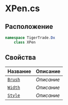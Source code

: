 
# XPen.cs
## Расположение
```csharp
namespace TigerTrade.Dx  
    class XPen
```

## Свойства
| Название | Описание |
| --- | --- |
| [`Brush`](./svoistva/Brush.md) | *Описание* |
| [`Width`](./svoistva/Width.md) | *Описание* |
| [`Style`](./svoistva/Style.md) | *Описание* |
